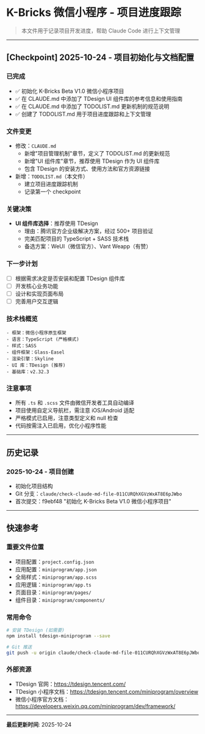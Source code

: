 # K-Bricks 微信小程序 - 项目进度跟踪

> 本文件用于记录项目开发进度，帮助 Claude Code 进行上下文管理

---

## [Checkpoint] 2025-10-24 - 项目初始化与文档配置

### 已完成
- ✅ 初始化 K-Bricks Beta V1.0 微信小程序项目
- ✅ 在 CLAUDE.md 中添加了 TDesign UI 组件库的参考信息和使用指南
- ✅ 在 CLAUDE.md 中添加了 TODOLIST.md 更新机制的规范说明
- ✅ 创建了 TODOLIST.md 用于项目进度跟踪和上下文管理

### 文件变更
- 修改：`CLAUDE.md`
  - 新增"项目管理机制"章节，定义了 TODOLIST.md 的更新规范
  - 新增"UI 组件库"章节，推荐使用 TDesign 作为 UI 组件库
  - 包含 TDesign 的安装方式、使用方法和官方资源链接
- 新增：`TODOLIST.md`（本文件）
  - 建立项目进度跟踪机制
  - 记录第一个 checkpoint

### 关键决策
- **UI 组件库选择**：推荐使用 TDesign
  - 理由：腾讯官方企业级解决方案，经过 500+ 项目验证
  - 完美匹配项目的 TypeScript + SASS 技术栈
  - 备选方案：WeUI（微信官方）、Vant Weapp（有赞）

### 下一步计划
- [ ] 根据需求决定是否安装和配置 TDesign 组件库
- [ ] 开发核心业务功能
- [ ] 设计和实现页面布局
- [ ] 完善用户交互逻辑

### 技术栈概览
```
- 框架：微信小程序原生框架
- 语言：TypeScript (严格模式)
- 样式：SASS
- 组件框架：Glass-Easel
- 渲染引擎：Skyline
- UI 库：TDesign (推荐)
- 基础库：v2.32.3
```

### 注意事项
- 所有 `.ts` 和 `.scss` 文件由微信开发者工具自动编译
- 项目使用自定义导航栏，需注意 iOS/Android 适配
- 严格模式已启用，注意类型定义和 null 检查
- 代码按需注入已启用，优化小程序性能

---

## 历史记录

### 2025-10-24 - 项目创建
- 初始化项目结构
- Git 分支：`claude/check-claude-md-file-011CURQhXGVzWxAT8E6pJWbo`
- 首次提交：f9ebf48 "初始化 K-Bricks Beta V1.0 微信小程序项目"

---

## 快速参考

### 重要文件位置
- 项目配置：`project.config.json`
- 应用配置：`miniprogram/app.json`
- 全局样式：`miniprogram/app.scss`
- 应用逻辑：`miniprogram/app.ts`
- 页面目录：`miniprogram/pages/`
- 组件目录：`miniprogram/components/`

### 常用命令
```bash
# 安装 TDesign (如需要)
npm install tdesign-miniprogram --save

# Git 推送
git push -u origin claude/check-claude-md-file-011CURQhXGVzWxAT8E6pJWbo
```

### 外部资源
- TDesign 官网：https://tdesign.tencent.com/
- TDesign 小程序文档：https://tdesign.tencent.com/miniprogram/overview
- 微信小程序官方文档：https://developers.weixin.qq.com/miniprogram/dev/framework/

---

**最后更新时间**: 2025-10-24
